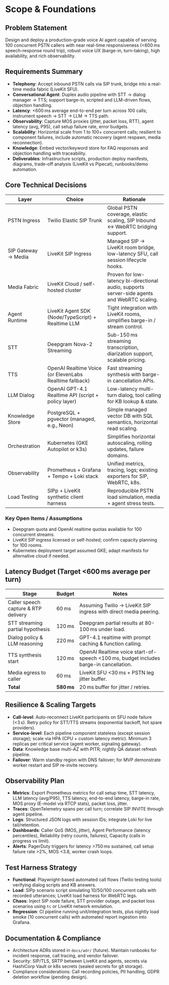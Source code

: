 # Scope & Foundations

## Problem Statement
Design and deploy a production-grade voice AI agent capable of serving 100 concurrent PSTN callers with near real-time responsiveness (<600 ms speech-response round trip), robust voice UX (barge-in, turn-taking), high availability, and rich observability.

## Requirements Summary
- **Telephony**: Accept inbound PSTN calls via SIP trunk, bridge into a real-time media fabric (LiveKit SFU).
- **Conversational Agent**: Duplex audio pipeline with STT → dialog manager → TTS; support barge-in, scripted and LLM-driven flows, objection handling.
- **Latency**: <600 ms average end-to-end per turn across 100 calls; instrument speech → STT → LLM → TTS path.
- **Observability**: Capture MOS proxies (jitter, packet loss, RTT), agent latency (avg, P95), call setup failure rate, error budgets.
- **Scalability**: Horizontal scale from 1 to 100+ concurrent calls; resilient to component failures, include automatic recovery
  (agent respawn, media reconnection).
- **Knowledge**: Embed vector/keyword store for FAQ responses and objection handling with traceability.
- **Deliverables**: Infrastructure scripts, production deploy manifests, diagrams, trade-off analysis (LiveKit vs Pipecat), runbooks/demo automation.

## Core Technical Decisions
| Layer | Choice | Rationale |
| --- | --- | --- |
| PSTN Ingress | Twilio Elastic SIP Trunk | Global PSTN coverage, elastic scaling, SIP Inbound <-> WebRTC bridging support. |
| SIP Gateway → Media | LiveKit SIP Ingress | Managed SIP → LiveKit room bridge, low-latency SFU, call session lifecycle hooks. |
| Media Fabric | LiveKit Cloud / self-hosted cluster | Proven for low-latency bi-directional audio, supports server-side agents and WebRTC scaling. |
| Agent Runtime | LiveKit Agent SDK (Node/TypeScript) + Realtime LLM | Tight integration with LiveKit rooms, simplifies barge-in / stream control. |
| STT | Deepgram Nova-2 Streaming | Sub-150 ms streaming transcription, diarization support, scalable pricing. |
| TTS | OpenAI Realtime Voice (or ElevenLabs Realtime fallback) | Fast streaming synthesis with barge-in cancellation APIs. |
| LLM Dialog | OpenAI GPT-4.1 Realtime API (script + policy layer) | Low-latency multi-turn dialog, tool calling for KB lookup & state. |
| Knowledge Store | PostgreSQL + pgvector (managed, e.g., Neon) | Simple managed vector DB with SQL semantics, horizontal read scaling. |
| Orchestration | Kubernetes (GKE Autopilot or k3s) | Simplifies horizontal autoscaling, rolling updates, failure domains. |
| Observability | Prometheus + Grafana + Tempo + Loki stack | Unified metrics, tracing, logs; existing exporters for SIP, WebRTC, k8s. |
| Load Testing | SIPp + LiveKit synthetic client harness | Reproducible PSTN load simulation, media + agent stress tests. |

### Key Open Items / Assumptions
- Deepgram quota and OpenAI realtime quotas available for 100 concurrent streams.
- LiveKit SIP ingress licensed or self-hosted; confirm capacity planning for 100 rooms. 
- Kubernetes deployment target assumed GKE; adapt manifests for alternative cloud if needed.

## Latency Budget (Target <600 ms average per turn)
| Stage | Budget | Notes |
| --- | --- | --- |
| Caller speech capture & RTP delivery | 60 ms | Assuming Twilio → LiveKit SIP ingress with direct media peering. |
| STT streaming partial hypothesis | 120 ms | Deepgram partial results at 80-100 ms under load. |
| Dialog policy & LLM reasoning | 220 ms | GPT-4.1 realtime with prompt caching & function calling. |
| TTS synthesis start | 120 ms | OpenAI Realtime voice start-of-speech <100 ms, budget includes barge-in cancellation. |
| Media egress to caller | 60 ms | LiveKit SFU <30 ms + PSTN leg jitter buffer. |
| **Total** | **580 ms** | 20 ms buffer for jitter / retries. |

## Resilience & Scaling Targets
- **Call-level**: Auto-reconnect LiveKit participants on SFU node failure (<3 s). Retry policy for STT/TTS streams (exponential backoff, hot spare providers).
- **Service-level**: Each pipeline component stateless (except session storage); scale via HPA (CPU + custom latency metric). Minimum 3 replicas per critical service (agent worker, signaling gateway).
- **Data**: Knowledge base multi-AZ with PITR; nightly QA dataset refresh pipeline.
- **Failover**: Warm standby region with DNS failover; for MVP demonstrate worker restart and SIP re-invite recovery.

## Observability Plan
- **Metrics**: Export Prometheus metrics for call setup time, STT latency, LLM latency (avg/P95), TTS latency, end-to-end latency, barge-in rate, MOS proxy (E-model via RTCP stats), packet loss, jitter.
- **Traces**: OpenTelemetry spans per call turn; correlate SIP INVITE through agent pipeline.
- **Logs**: Structured JSON logs with session IDs; integrate Loki for live tail/retention.
- **Dashboards**: Caller QoS (MOS, jitter), Agent Performance (latency percentiles), Reliability (retry counts, failures), Capacity (calls in progress vs limit).
- **Alerts**: PagerDuty triggers for latency >750 ms sustained, call setup failure rate >2%, MOS <3.8, worker crash loops.

## Test Harness Strategy
- **Functional**: Playwright-based automated call flows (Twilio testing tools) verifying dialog scripts and KB answers.
- **Load**: SIPp scenario script simulating 10/50/100 concurrent calls with recorded utterances; LiveKit load harness for WebRTC legs.
- **Chaos**: Inject SIP node failure, STT provider outage, and packet loss scenarios using `tc` or LiveKit network emulation.
- **Regression**: CI pipeline running unit/integration tests, plus nightly load smoke (10 concurrent calls) with automated report ingestion into Grafana.

## Documentation & Compliance
- Architecture ADRs stored in `docs/adr/` (future). Maintain runbooks for incident response, call tracing, and vendor failover.
- Security: SIP/TLS, SRTP between LiveKit and agents, secrets via HashiCorp Vault or k8s secrets (sealed secrets for git storage).
- Compliance considerations: Call recording policies, PII handling, GDPR deletion workflow (pending design).


